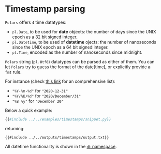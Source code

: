# Timestamp parsing

`Polars` offers `4` time datatypes:

- `pl.Date`, to be used for **date** objects: the number of days since the UNIX epoch as a
  32 bit signed integer.
- `pl.Datetime`, to be used of **datetime** ojects: the number of nanoseconds since the
  UNIX epoch as a 64 bit signed integer.
- `pl.Time`, encoded as the number of nanoseconds since midnight.

`Polars` string (`pl.Utf8`) datatypes can be parsed as either of them. You can let
`Polars` try to guess the format of the date\[time\], or explicitly provide a `fmt`
rule.

For instance (check [this link](https://strftime.org/) for an comprehensive list):

- `"%Y-%m-%d"` for `"2020-12-31"`
- `"%Y/%B/%d"` for `"2020/December/31"`
- `"%B %y"` for `"December 20"`

Below a quick example:

```python
{{#include ../../examples/timestamps/snippet.py}}
```

returning:

```text
{{#include ../../outputs/timestamps/output.txt}}
```

All datetime functionality is shown in the
[`dt` namespace](POLARS_PY_REF_GUIDE/series.html#timeseries).
